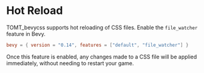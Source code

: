 # Hot Reload
TOMT_bevycss supports hot reloading of CSS files. Enable the `file_watcher` feature in Bevy.

```toml
bevy = { version = "0.14", features = ["default", "file_watcher"] }
```

Once this feature is enabled, any changes made to a CSS file will be applied immediately, without needing to restart your game.